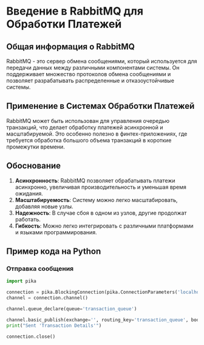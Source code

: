 # Введение в RabbitMQ для Обработки Платежей

## Общая информация о RabbitMQ

RabbitMQ - это сервер обмена сообщениями, который используется для передачи данных между различными компонентами системы. Он поддерживает множество протоколов обмена сообщениями и позволяет разрабатывать распределенные и отказоустойчивые системы.

## Применение в Системах Обработки Платежей

RabbitMQ может быть использован для управления очередью транзакций, что делает обработку платежей асинхронной и масштабируемой. Это особенно полезно в финтех-приложениях, где требуется обработка большого объема транзакций в короткие промежутки времени.

## Обоснование

1. **Асинхронность**: RabbitMQ позволяет обрабатывать платежи асинхронно, увеличивая производительность и уменьшая время ожидания.
2. **Масштабируемость**: Систему можно легко масштабировать, добавляя новые узлы.
3. **Надежность**: В случае сбоя в одном из узлов, другие продолжат работать.
4. **Гибкость**: Можно легко интегрировать с различными платформами и языками программирования.

## Пример кода на Python

### Отправка сообщения
```python
import pika

connection = pika.BlockingConnection(pika.ConnectionParameters('localhost'))
channel = connection.channel()

channel.queue_declare(queue='transaction_queue')

channel.basic_publish(exchange='', routing_key='transaction_queue', body='Transaction Details')
print("Sent 'Transaction Details'")

connection.close()
